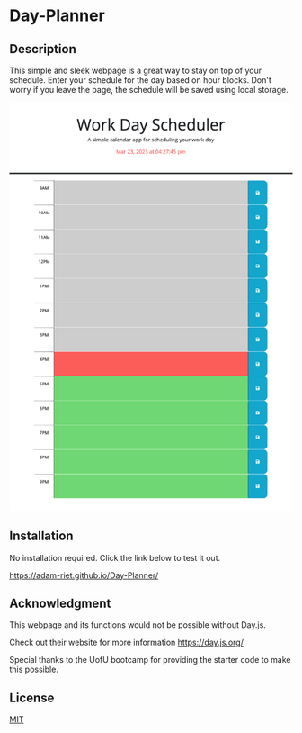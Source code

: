 # Day-Planner

## Description
This simple and sleek webpage is a great way to stay on top of your schedule. Enter your schedule for the day based on hour blocks. Don't worry if you leave the page, the schedule will be saved using local storage.


![Alt text](https://github.com/Adam-Riet/Day-Planner/blob/main/assets/images/Screenshot%202023-03-23%20at%204.27.46%20PM.png)


## Installation
No installation required. Click the link below to test it out. 

https://adam-riet.github.io/Day-Planner/

## Acknowledgment
This webpage and its functions would not be possible without Day.js. 

Check out their website for more information https://day.js.org/

Special thanks to the UofU bootcamp for providing the starter code to make this possible. 

## License
[MIT](https://choosealicense.com/licenses/mit/)